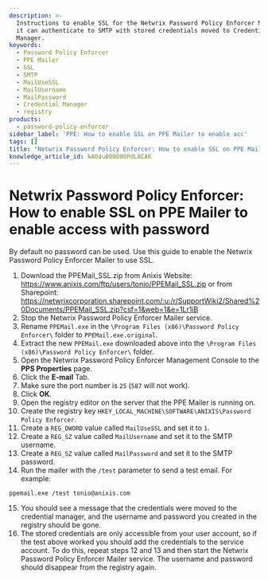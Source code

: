 ```yaml
---
description: >-
  Instructions to enable SSL for the Netwrix Password Policy Enforcer Mailer so
  it can authenticate to SMTP with stored credentials moved to Credential
  Manager.
keywords:
  - Password Policy Enforcer
  - PPE Mailer
  - SSL
  - SMTP
  - MailUseSSL
  - MailUsername
  - MailPassword
  - Credential Manager
  - registry
products:
  - password-policy-enforcer
sidebar_label: 'PPE: How to enable SSL on PPE Mailer to enable acc'
tags: []
title: "Netwrix Password Policy Enforcer: How to enable SSL on PPE Mailer to enable access with password"
knowledge_article_id: kA04u000000PdL8CAK
---
```


# Netwrix Password Policy Enforcer: How to enable SSL on PPE Mailer to enable access with password

By default no password can be used. Use this guide to enable the Netwrix Password Policy Enforcer Mailer to use SSL.

1. Download the PPEMail_SSL.zip from Anixis Website: https://www.anixis.com/ftp/users/tonio/PPEMail_SSL.zip or from Sharepoint: https://netwrixcorporation.sharepoint.com/:u:/r/SupportWiki2/Shared%20Documents/PPEMail_SSL.zip?csf=1&web=1&e=1Lr1iB
2. Stop the Netwrix Password Policy Enforcer Mailer service.
3. Rename `PPEMail.exe` in the `\Program Files (x86)\Password Policy Enforcer\` folder to `PPEMail.exe.original`.
4. Extract the new `PPEMail.exe` downloaded above into the `\Program Files (x86)\Password Policy Enforcer\` folder.
5. Open the Netwrix Password Policy Enforcer Management Console to the **PPS Properties** page.
6. Click the **E-mail** Tab.
7. Make sure the port number is `25` (`587` will not work).
8. Click **OK**.
9. Open the registry editor on the server that the PPE Mailer is running on.
10. Create the registry key `HKEY_LOCAL_MACHINE\SOFTWARE\ANIXIS\Password Policy Enforcer`.
11. Create a `REG_DWORD` value called `MailUseSSL` and set it to `1`.
12. Create a `REG_SZ` value called `MailUsername` and set it to the SMTP username.
13. Create a `REG_SZ` value called `MailPassword` and set it to the SMTP password.
14. Run the mailer with the `/test` parameter to send a test email. For example:
```text
ppemail.exe /test tonio@anixis.com
```
15. You should see a message that the credentials were moved to the credential manager, and the username and password you created in the registry should be gone.
16. The stored credentials are only accessible from your user account, so if the test above worked you should add the credentials to the service account. To do this, repeat steps 12 and 13 and then start the Netwrix Password Policy Enforcer Mailer service. The username and password should disappear from the registry again.
